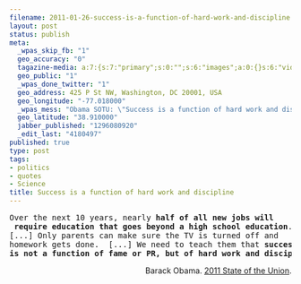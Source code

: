 ```yaml
--- 
filename: 2011-01-26-success-is-a-function-of-hard-work-and-discipline.md
layout: post
status: publish
meta: 
  _wpas_skip_fb: "1"
  geo_accuracy: "0"
  tagazine-media: a:7:{s:7:"primary";s:0:"";s:6:"images";a:0:{}s:6:"videos";a:0:{}s:11:"image_count";s:1:"0";s:6:"author";s:7:"4180497";s:7:"blog_id";s:7:"8438084";s:9:"mod_stamp";s:19:"2011-01-26 22:29:01";}
  geo_public: "1"
  _wpas_done_twitter: "1"
  geo_address: 425 P St NW, Washington, DC 20001, USA
  geo_longitude: "-77.018000"
  _wpas_mess: "Obama SOTU: \"Success is a function of hard work and discipline\". (should not)"
  geo_latitude: "38.910000"
  jabber_published: "1296080920"
  _edit_last: "4180497"
published: true
type: post
tags: 
- politics
- quotes
- Science
title: Success is a function of hard work and discipline
---
```

<pre>Over the next 10 years, nearly <strong>half of all new jobs will</strong>
<strong> require education that goes beyond a high school education</strong>. 
[...] Only parents can make sure the TV is turned off and 
homework gets done.  [...] We need to teach them that <strong>success </strong>
<strong>is not a function of fame or PR, </strong><strong>but of hard work </strong><strong>and discipline</strong>.</pre>
<p style="text-align:right;">Barack Obama. <a href="http://www.whitehouse.gov/the-press-office/2011/01/25/remarks-president-state-union-address">2011 State of the Union</a>.</p>
